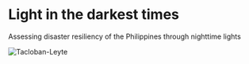 # Light in the darkest times
 Assessing disaster resiliency of the Philippines through nighttime lights
 
![Tacloban-Leyte](https://user-images.githubusercontent.com/59911988/173385678-b299a58e-9fe4-4aa8-bb2a-6de77e2001c1.gif)
